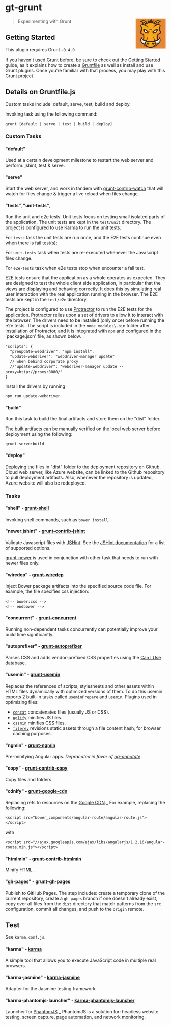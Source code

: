 # gt-grunt

<img align="right" width="94" src="https://github.com/gthendean/gt-grunt/blob/master/grunt.jpg" title="Grunt - Courtesy of 5log.jp">

> Experimenting with Grunt

## Getting Started
This plugin requires Grunt `~0.4.0`

If you haven't used [Grunt](http://gruntjs.com/) before, be sure to check out the [Getting Started](http://gruntjs.com/getting-started) guide, as it explains how to create a [Gruntfile](http://gruntjs.com/sample-gruntfile) as well as install and use Grunt plugins. Once you're familiar with that process, you may play with this Grunt project.

## Details on Gruntfile.js

Custom tasks include: default, serve, test, build and deploy.

Invoking task using the following command:
```shell
grunt [default | serve | test | build | deploy]
```

### Custom Tasks

#### "default"
Used at a certain development milestone to restart the web server and perform: jshint, test & serve. 

#### "serve"
Start the web server, and work in tandem with [grunt-contrib-watch](https://github.com/gruntjs/grunt-contrib-watch) that will
watch for files change & trigger a live reload when files change. 

#### "tests", "unit-tests", 
Run the unit and e2e tests.
Unit tests focus on testing small isolated parts of the application.
The unit tests are kept in the `test/unit` directory.
The project is configured to use [Karma](https://github.com/karma-runner/karma) to run the unit tests.

For `tests` task the unit tests are run once, and the E2E tests continue even when there is fail test(s);

For `unit-tests` task when tests are re-executed whenever the Javascript files change.

For `e2e-tests` task when e2e tests stop when encounter a fail test.

E2E tests ensure that the application as a whole operates as expected.
They are designed to test the whole client side application,
in particular that the views are displaying and behaving correctly.
It does this by simulating real user interaction with the real application running in the browser.
The E2E tests are kept in the `test/e2e` directory.

The project is configured to use [Protractor](https://github.com/angular/protractor) to run the E2E tests for the application.
Protractor relies upon a set of drivers to allow it to interact with the browser.
The drivers need to be installed (only once) before running the e2e tests. 
The script is included in the `node_modules\.bin` folder after installation of Protractor, and
it is integrated with `npm` and configured in the `package.json' file, as shown below.

```shell
"scripts": {
  "preupdate-webdriver": "npm install",
  "update-webdriver": "webdriver-manager update"
  // when behind corporate proxy
  //"update-webdriver": "webdriver-manager update --proxy=http://proxy:8080/"
}
```

Install the drivers by running
```shell
npm run update-webdriver
```

#### "build"
Run this task to build the final artifacts and store them on the "dist" folder.

The built artifacts can be manually verified on the local web server before deployment using the following:
```shell
grunt serve:build
```

#### "deploy"
Deploying the files in "dist" folder to the deployment repository on Github.
Cloud web server, like Azure website, can be linked to the Github repository to pull deployment artifacts.
Also, whenever the repository is updated, Azure website will also be redeployed.

### Tasks

#### "shell" - [grunt-shell](https://github.com/sindresorhus/grunt-shell)
Invoking shell commands, such as `bower install`.

#### "newer:jshint" - [grunt-contrib-jshint](https://github.com/gruntjs/grunt-contrib-jshint)
Validate Javascript files with [JSHint](http://wwww.jshint.com).
See the [JSHint documentation](http://www.jshint.com/docs/) for a list of supported options.

[grunt-newer](https://github.com/tschaub/grunt-newer) is used in conjunction with other task that needs to run with newer files only.

#### "wiredep" - [grunt-wiredep](https://github.com/stephenplusplus/grunt-wiredep)
Inject Bower package artifacts into the specified source code file. For example, the file specifies css injection:
```shell
<!-- bower:css -->
<!-- endbower -->
```

#### "concurrent" - [grunt-concurrent](https://github.com/tschaub/grunt-gh-pages)
Running non-dependent tasks concurrently can potentially improve your build time significantly. 

#### "autoprefixer" - [grunt-autoprefixer](https://github.com/nDmitry/grunt-autoprefixer)
Parses CSS and adds vendor-prefixed CSS properties using the [Can I Use](http://caniuse.com/) database.

#### "usemin" - [grunt-usemin](https://github.com/yeoman/grunt-usemin)
Replaces the references of scripts, stylesheets and other assets within HTML files dynamically with optimized versions of them.
To do this usemin exports 2 built-in tasks called `useminPrepare` and `usemin`. Plugins used in optimizing files:
* [`concat`](https://github.com/gruntjs/grunt-contrib-concat) concatenates files (usually JS or CSS).
* [`uglify`](https://github.com/gruntjs/grunt-contrib-uglify) minifies JS files.
* [`cssmin`](https://github.com/gruntjs/grunt-contrib-cssmin) minifies CSS files.
* [`filerev`](https://github.com/yeoman/grunt-filerev) revisions static assets through a file content hash, for browser caching purposes.

#### "ngmin" - [grunt-ngmin](https://github.com/btford/grunt-ngmin)
Pre-minifying Angular apps.
*Depracated in favor of [ng-annotate](https://github.com/olov/ng-annotate)*

#### "copy" - [grunt-contrib-copy](https://github.com/gruntjs/grunt-contrib-copy)
Copy files and folders.

#### "cdnify" - [grunt-google-cdn](https://github.com/btford/grunt-google-cdn)
Replacing refs to resources on the [Google CDN](https://developers.google.com/speed/libraries/devguide)._
For example, replacing the following:
```shell
<script src="bower_components/angular-route/angular-route.js"></script>
```
with
```shell
<script src="//ajax.googleapis.com/ajax/libs/angularjs/1.2.16/angular-route.min.js"></script>
```

#### "htmlmin" - [grunt-contrib-htmlmin](https://github.com/gruntjs/grunt-contrib-htmlmin)
Minify HTML.

#### "gh-pages" - [grunt-gh-pages](https://github.com/tschaub/grunt-gh-pages)
Publish to GitHub Pages. The step includes: create a temporary clone of the current repository,
create a `gh-pages` branch if one doesn't already exist, 
copy over all files from the `dist` directory that match patterns from the `src` configuration,
commit all changes, and push to the `origin` remote.

## Test
See `karma.conf.js`.

#### "karma" - [karma](https://github.com/karma-runner/karma)
A simple tool that allows you to execute JavaScript code in multiple real browsers.

#### "karma-jasmine" - [karma-jasmine](https://github.com/karma-runner/karma-jasmine)
Adapter for the Jasmine testing framework.

#### "karma-phantomjs-launcher" - [karma-phantomjs-launcher](https://github.com/karma-runner/karma-phantomjs-launcher)
Launcher for [PhantomJS](http://phantomjs.org/)._
PhantomJS is a solution for: headless website testing, screen capture, page automation, and network monitoring.
